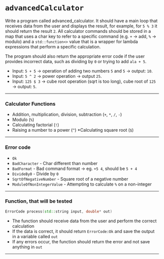 # `advancedCalculator`

Write a program called advanced_calculator. It should have a main loop that receives data from the user and displays the result, for example, for `5 % 3` it should return the result `2`. All calculator commands should be stored in a map that uses a char key to refer to a specific command (e.g. `+` -> add, `%` -> modulo) and a `std::function<>` value that is a wrapper for lambda expressions that perform a specific calculation.

The program should also return the appropriate error code if the user provides incorrect data, such as dividing by `0` or trying to add `ala + 5`.

* Input: `5 + 5` -> operation of adding two numbers `5` and `5` -> output: `10`.
* Input: `5 ^ 2` -> power operation -> output `25`.
* Input: `125 $ 3` -> cube root operation (sqrt is too long), cube root of `125` -> output: `5`.

___

### Calculator Functions

* Addition, multiplication, division, subtraction (`+`, `*`, `/`, `-`)
* Modulo (`%`)
* Calculating factorial (`!`)
* Raising a number to a power (`^`)
*Calculating square root (`$`)

___

### Error code

* `Ok`
* `BadCharacter` - Char different than number
* `BadFormat` - Bad command format -> eg. `+5 4`, should be `5 + 4`
* `DivideBy0` - Divide by `0`
* `SqrtOfNegativeNumber` - Square root of a negative number
* `ModuleOfNonIntegerValue` - Attempting to calculate `%` on a non-integer

___

### Function, that will be tested

```cpp
ErrorCode process(std::string input, double* out)
```

* The function should receive data from the user and perform the correct calculation
* If the data is correct, it should return `ErrorCode:Ok` and save the output in a variable called `out`
* If any errors occur, the function should return the error and not save anything in `out`

___
